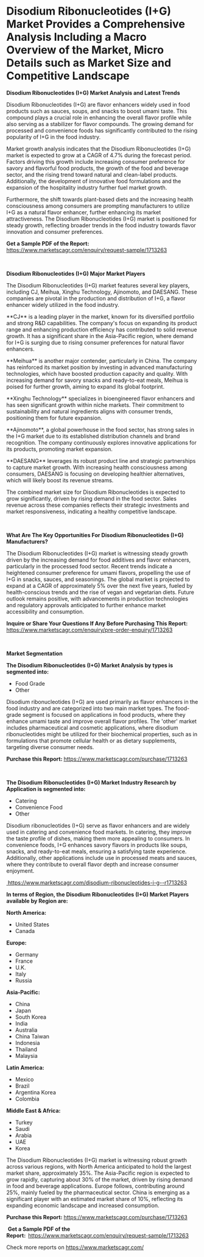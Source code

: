 <p><h1>Disodium Ribonucleotides (I+G) Market Provides a Comprehensive Analysis Including a Macro Overview of the Market, Micro Details such as Market Size and Competitive Landscape</h1></p><p><strong>Disodium Ribonucleotides (I+G) Market Analysis and Latest Trends</strong></p>
<p><p>Disodium Ribonucleotides (I+G) are flavor enhancers widely used in food products such as sauces, soups, and snacks to boost umami taste. This compound plays a crucial role in enhancing the overall flavor profile while also serving as a stabilizer for flavor compounds. The growing demand for processed and convenience foods has significantly contributed to the rising popularity of I+G in the food industry.</p><p>Market growth analysis indicates that the Disodium Ribonucleotides (I+G) market is expected to grow at a CAGR of 4.7% during the forecast period. Factors driving this growth include increasing consumer preference for savory and flavorful food products, the growth of the food and beverage sector, and the rising trend toward natural and clean-label products. Additionally, the development of innovative food formulations and the expansion of the hospitality industry further fuel market growth.</p><p>Furthermore, the shift towards plant-based diets and the increasing health consciousness among consumers are prompting manufacturers to utilize I+G as a natural flavor enhancer, further enhancing its market attractiveness. The Disodium Ribonucleotides (I+G) market is positioned for steady growth, reflecting broader trends in the food industry towards flavor innovation and consumer preferences.</p></p>
<p><strong>Get a Sample PDF of the Report:&nbsp;</strong> <a href="https://www.marketscagr.com/enquiry/request-sample/1713263?utm_campaign=1920&utm_medium=2&utm_source=Github&utm_content=ia&utm_term=11012025&utm_id=disodium-ribonucleotides-ig">https://www.marketscagr.com/enquiry/request-sample/1713263</a></p>
<p>&nbsp;</p>
<p><strong>Disodium Ribonucleotides (I+G) Major Market Players</strong></p>
<p><p>The Disodium Ribonucleotides (I+G) market features several key players, including CJ, Meihua, Xinghu Technology, Ajinomoto, and DAESANG. These companies are pivotal in the production and distribution of I+G, a flavor enhancer widely utilized in the food industry.</p><p>**CJ** is a leading player in the market, known for its diversified portfolio and strong R&D capabilities. The company's focus on expanding its product range and enhancing production efficiency has contributed to solid revenue growth. It has a significant share in the Asia-Pacific region, where demand for I+G is surging due to rising consumer preferences for natural flavor enhancers.</p><p>**Meihua** is another major contender, particularly in China. The company has reinforced its market position by investing in advanced manufacturing technologies, which have boosted production capacity and quality. With increasing demand for savory snacks and ready-to-eat meals, Meihua is poised for further growth, aiming to expand its global footprint.</p><p>**Xinghu Technology** specializes in bioengineered flavor enhancers and has seen significant growth within niche markets. Their commitment to sustainability and natural ingredients aligns with consumer trends, positioning them for future expansion.</p><p>**Ajinomoto**, a global powerhouse in the food sector, has strong sales in the I+G market due to its established distribution channels and brand recognition. The company continuously explores innovative applications for its products, promoting market expansion.</p><p>**DAESANG** leverages its robust product line and strategic partnerships to capture market growth. With increasing health consciousness among consumers, DAESANG is focusing on developing healthier alternatives, which will likely boost its revenue streams.</p><p>The combined market size for Disodium Ribonucleotides is expected to grow significantly, driven by rising demand in the food sector. Sales revenue across these companies reflects their strategic investments and market responsiveness, indicating a healthy competitive landscape.</p></p>
<p>&nbsp;</p>
<p><strong>What Are The Key Opportunities For Disodium Ribonucleotides (I+G) Manufacturers?</strong></p>
<p><p>The Disodium Ribonucleotides (I+G) market is witnessing steady growth driven by the increasing demand for food additives and flavor enhancers, particularly in the processed food sector. Recent trends indicate a heightened consumer preference for umami flavors, propelling the use of I+G in snacks, sauces, and seasonings. The global market is projected to expand at a CAGR of approximately 5% over the next five years, fueled by health-conscious trends and the rise of vegan and vegetarian diets. Future outlook remains positive, with advancements in production technologies and regulatory approvals anticipated to further enhance market accessibility and consumption.</p></p>
<p><strong>Inquire or Share Your Questions If Any Before Purchasing This Report:</strong> <a href="https://www.marketscagr.com/enquiry/pre-order-enquiry/1713263?utm_campaign=1920&utm_medium=2&utm_source=Github&utm_content=ia&utm_term=11012025&utm_id=disodium-ribonucleotides-ig">https://www.marketscagr.com/enquiry/pre-order-enquiry/1713263</a></p>
<p>&nbsp;</p>
<p><strong>Market Segmentation</strong></p>
<p><strong>The Disodium Ribonucleotides (I+G) Market Analysis by types is segmented into:</strong></p>
<p><ul><li>Food Grade</li><li>Other</li></ul></p>
<p><p>Disodium ribonucleotides (I+G) are used primarily as flavor enhancers in the food industry and are categorized into two main market types. The food-grade segment is focused on applications in food products, where they enhance umami taste and improve overall flavor profiles. The 'other' market includes pharmaceutical and cosmetic applications, where disodium ribonucleotides might be utilized for their biochemical properties, such as in formulations that promote cellular health or as dietary supplements, targeting diverse consumer needs.</p></p>
<p><strong>Purchase this Report:&nbsp;</strong><a href="https://www.marketscagr.com/purchase/1713263?utm_campaign=1920&utm_medium=2&utm_source=Github&utm_content=ia&utm_term=11012025&utm_id=disodium-ribonucleotides-ig">https://www.marketscagr.com/purchase/1713263</a></p>
<p>&nbsp;</p>
<p><strong>The Disodium Ribonucleotides (I+G) Market Industry Research by Application is segmented into:</strong></p>
<p><ul><li>Catering</li><li>Convenience Food</li><li>Other</li></ul></p>
<p><p>Disodium ribonucleotides (I+G) serve as flavor enhancers and are widely used in catering and convenience food markets. In catering, they improve the taste profile of dishes, making them more appealing to consumers. In convenience foods, I+G enhances savory flavors in products like soups, snacks, and ready-to-eat meals, ensuring a satisfying taste experience. Additionally, other applications include use in processed meats and sauces, where they contribute to overall flavor depth and increase consumer enjoyment.</p></p>
<p><a href="https://www.marketscagr.com/disodium-ribonucleotides-i-g--r1713263?utm_campaign=1920&utm_medium=2&utm_source=Github&utm_content=ia&utm_term=11012025&utm_id=disodium-ribonucleotides-ig">&nbsp;https://www.marketscagr.com/disodium-ribonucleotides-i-g--r1713263</a></p>
<p><strong>In terms of Region, the Disodium Ribonucleotides (I+G) Market Players available by Region are:</strong></p>
<p>
    <p> <strong> North America: </strong>
        <ul>
            <li>United States</li>
            <li>Canada</li>
        </ul>
        </p> 
    <p> <strong> Europe: </strong>
        <ul>
            <li>Germany</li>
            <li>France</li>
            <li>U.K.</li>
            <li>Italy</li>
            <li>Russia</li>
        </ul>
        </p> 
    <p> <strong> Asia-Pacific: </strong>
        <ul>
            <li>China</li>
            <li>Japan</li>
            <li>South Korea</li>
            <li>India</li>
            <li>Australia</li>
            <li>China Taiwan</li>
            <li>Indonesia</li>
            <li>Thailand</li>
            <li>Malaysia</li>
        </ul>
        </p> 
    <p> <strong> Latin America: </strong>
        <ul>
            <li>Mexico</li>
            <li>Brazil</li>
            <li>Argentina Korea</li>
            <li>Colombia</li>
        </ul>
        </p> 
    <p> <strong> Middle East & Africa: </strong>
        <ul>
            <li>Turkey</li>
            <li>Saudi</li>
            <li>Arabia</li>
            <li>UAE</li>
            <li>Korea</li>
        </ul>
    </p>
    </p>
<p><p>The Disodium Ribonucleotides (I+G) market is witnessing robust growth across various regions, with North America anticipated to hold the largest market share, approximately 35%. The Asia-Pacific region is expected to grow rapidly, capturing about 30% of the market, driven by rising demand in food and beverage applications. Europe follows, contributing around 25%, mainly fueled by the pharmaceutical sector. China is emerging as a significant player with an estimated market share of 10%, reflecting its expanding economic landscape and increased consumption.</p></p>
<p><strong>Purchase this Report: </strong><a href="https://www.marketscagr.com/purchase/1713263?utm_campaign=1920&utm_medium=2&utm_source=Github&utm_content=ia&utm_term=11012025&utm_id=disodium-ribonucleotides-ig">https://www.marketscagr.com/purchase/1713263</a></p>
<p>&nbsp;<strong>Get a Sample PDF of the Report:&nbsp;&nbsp;</strong><a href="https://www.marketscagr.com/enquiry/request-sample/1713263?utm_campaign=1920&utm_medium=2&utm_source=Github&utm_content=ia&utm_term=11012025&utm_id=disodium-ribonucleotides-ig">https://www.marketscagr.com/enquiry/request-sample/1713263</a></p>
<p><strong></strong></p>
<p>Check more reports on <a href="https://www.marketscagr.com/?utm_campaign=1920&utm_medium=2&utm_source=Github&utm_content=ia&utm_term=11012025&utm_id=disodium-ribonucleotides-ig">https://www.marketscagr.com/</a></p>